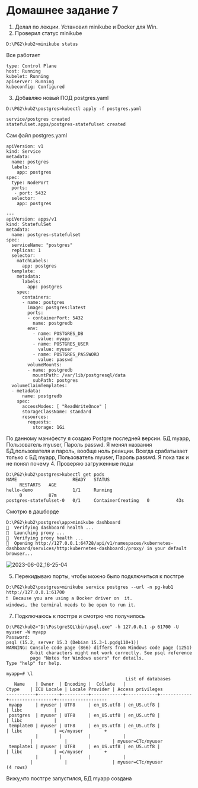 # Домашнее задание 7

1. Делал по лекции. Установил minikube и Docker для Win. 
2. Проверил статус minikube
```
D:\PG2\kub2>minikube status
```
Все работает
```
type: Control Plane   
host: Running
kubelet: Running      
apiserver: Running    
kubeconfig: Configured
```
3. Добавляю новый ПОД postgres.yaml
```
D:\PG2\kub2\postgres>kubectl apply -f postgres.yaml
```
```
service/postgres created
statefulset.apps/postgres-statefulset created
```
Сам файл postgres.yaml
```
apiVersion: v1
kind: Service
metadata:
  name: postgres
  labels:
    app: postgres
spec:
  type: NodePort
  ports:
   - port: 5432
  selector:
    app: postgres

---
apiVersion: apps/v1
kind: StatefulSet
metadata:
  name: postgres-statefulset
spec:
  serviceName: "postgres"
  replicas: 1
  selector:
    matchLabels:
      app: postgres
  template:
    metadata:
      labels:
        app: postgres
    spec:
      containers:
      - name: postgres
        image: postgres:latest
        ports:
        - containerPort: 5432
          name: postgredb
        env:
          - name: POSTGRES_DB
            value: myapp
          - name: POSTGRES_USER
            value: myuser
          - name: POSTGRES_PASSWORD
            value: passwd
        volumeMounts:
        - name: postgredb
          mountPath: /var/lib/postgresql/data
          subPath: postgres
  volumeClaimTemplates:
  - metadata:
      name: postgredb
    spec:
      accessModes: [ "ReadWriteOnce" ]
      storageClassName: standard
      resources:
        requests:
          storage: 1Gi
```
По данному манифесту я создаю Postgre последней версии. БД myapp, Пользователь myuser, Пароль passwd.
Я менял названия БД,пользователя и пароль, вообще ноль реакции. Всегда срабатывает только с БД myapp, Пользователь myuser, Пароль passwd.
Я пока так и не понял почему
4. Проверяю загруженные поды
```
D:\PG2\kub2\postgres>kubectl get pods
NAME                     READY   STATUS
     RESTARTS   AGE
hello-demo               1/1     Running        
     0          87m
postgres-statefulset-0   0/1     ContainerCreating   0          43s
```
Смотрю в дашборде
```
D:\PG2\kub2\postgres\app>minikube dashboard
🤔  Verifying dashboard health ...
🚀  Launching proxy ...
🤔  Verifying proxy health ...
🎉  Opening http://127.0.0.1:64728/api/v1/namespaces/kubernetes-dashboard/services/http:kubernetes-dashboard:/proxy/ in your default browser...
```
![2023-06-02_16-25-04](https://github.com/sfedorovceavtru/otus_pg2/assets/122378097/12514e7a-4aee-413b-9308-52065aaa44ac)

5. Перекидываю порты, чтобы можно было подключиться к постгре
```
D:\PG2\kub2\postgres>minikube service postgres --url -n pg-kub1
http://127.0.0.1:61700
❗  Because you are using a Docker driver on  it.
windows, the terminal needs to be open to run it.
```
7. Подключаюсь к постгре и смотрю что получилось
```
D:\PG2\kub2>"D:\PostgreSQL\bin\psql.exe" -h 127.0.0.1 -p 61700 -U myuser -W myapp
Password: 
psql (15.2, server 15.3 (Debian 15.3-1.pgdg110+1))
WARNING: Console code page (866) differs from Windows code page (1251)
         8-bit characters might not work correctly. See psql reference
         page "Notes for Windows users" for details.
Type "help" for help.

myapp=# \l
                                             List of databases
   Name    | Owner  | Encoding |  Collate   |   
Ctype    | ICU Locale | Locale Provider | Access privileges
-----------+--------+----------+------------+------------+------------+-----------------+-------------------
 myapp     | myuser | UTF8     | en_US.utf8 | en_US.utf8 |            | libc            |       
 postgres  | myuser | UTF8     | en_US.utf8 | en_US.utf8 |            | libc            |       
 template0 | myuser | UTF8     | en_US.utf8 | en_US.utf8 |            | libc            | =c/myuser        +
           |        |          |            |   
         |            |                 | myuser=CTc/myuser
 template1 | myuser | UTF8     | en_US.utf8 | en_US.utf8 |            | libc            | =c/myuser        +
           |        |          |            |   
         |            |                 | myuser=CTc/myuser
(4 rows)
```
Вижу,что постгре запустился, БД myapp создана

